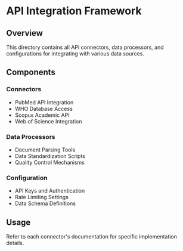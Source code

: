 # API Integration Framework

## Overview
This directory contains all API connectors, data processors, and configurations for integrating with various data sources.

## Components

### Connectors
- PubMed API Integration
- WHO Database Access
- Scopus Academic API
- Web of Science Integration

### Data Processors
- Document Parsing Tools
- Data Standardization Scripts
- Quality Control Mechanisms

### Configuration
- API Keys and Authentication
- Rate Limiting Settings
- Data Schema Definitions

## Usage
Refer to each connector's documentation for specific implementation details.
